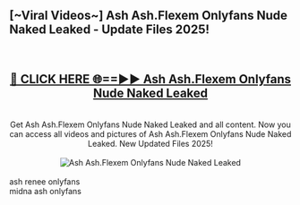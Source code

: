<h2>[~Viral Videos~] Ash Ash.Flexem Onlyfans Nude Naked Leaked - Update Files 2025!</h2>
<br>
<div align="center">
<h2><a href="https://betterlinks.top/A2PfLJ" rel="nofollow">🔴 CLICK HERE 🌐==►► Ash Ash.Flexem Onlyfans Nude Naked Leaked</a></h2>
<br>
Get Ash Ash.Flexem Onlyfans Nude Naked Leaked and all content. Now you can access all videos and pictures of Ash Ash.Flexem Onlyfans Nude Naked Leaked. New Updated Files 2025!
<br>
<br>
<a href="https://betterlinks.top/A2PfLJ" rel="nofollow" data-target="animated-image.originalLink"><img src="https://i.ibb.co.com/WyWwxjT/player-gif2.gif" alt="Ash Ash.Flexem Onlyfans Nude Naked Leaked" style="max-width: 100%; display: inline-block;" data-target="animated-image.originalImage"></a>
</div>
<br>
ash renee onlyfans<br>
midna ash onlyfans